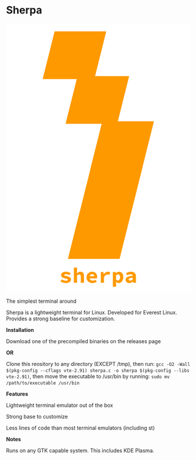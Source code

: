 # Sherpa

![alt text](https://raw.githubusercontent.com/amogus3016/amogus3016/main/sherpa%20logo.png)

The simplest terminal around

Sherpa is a lightweight terminal for Linux. Developed for Everest Linux. Provides a strong baseline for customization.

**Installation**

Download one of the precompiled binaries on the releases page

**OR**

Clone this reository to any directory (EXCEPT /tmp), then run: `gcc -O2 -Wall $(pkg-config --cflags vte-2.91) sherpa.c -o sherpa $(pkg-config --libs vte-2.91)`, then move the executable to /usr/bin by running: `sudo mv /path/to/executable /usr/bin`

**Features**

Lightweight terminal emulator out of the box

Strong base to customize

Less lines of code than most terminal emulators (including st)

**Notes**

Runs on any GTK capable system. This includes KDE Plasma.
